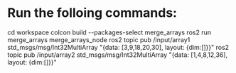 # Run the folloing commands:
  cd workspace
	colcon build --packages-select merge_arrays
	ros2 run merge_arrays merge_arrays_node
	ros2 topic pub /input/array1  std_msgs/msg/Int32MultiArray "{data: [3,9,18,20,30], layout: {dim:[]}}"
	ros2 topic pub /input/array2  std_msgs/msg/Int32MultiArray "{data: [1,4,8,12,36], layout: {dim:[]}}"
